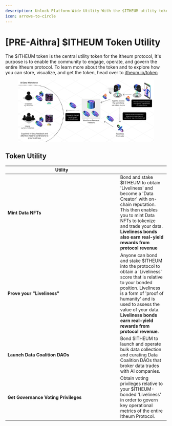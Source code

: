 ```yaml
---
description: Unlock Platform Wide Utility With the $ITHEUM utility token
icon: arrows-to-circle
---
```


# \[PRE-Aithra] $ITHEUM Token Utility

The $ITHEUM token is the central utility token for the Itheum protocol, It's purpose is to enable the community to engage, operate, and govern the entire Itheum protocol. To learn more about the token and to explore how you can store, visualize, and get the token, head over to [itheum.io/token](https://www.itheum.io/token)

<figure><img src="../../.gitbook/assets/image (186).png" alt=""><figcaption></figcaption></figure>

## Token Utility

<table data-header-hidden><thead><tr><th width="338">Utility</th><th></th></tr></thead><tbody><tr><td><h4>Mint Data NFTs</h4></td><td>Bond and stake $ITHEUM to obtain 'Liveliness' and become a 'Data Creator' with on-chain reputation. This then enables you to mint Data NFTs to tokenize and trade your data. <strong>Liveliness bonds also earn real-yield rewards from protocol revenue</strong></td></tr><tr><td><h4>Prove your "Liveliness"</h4></td><td>Anyone can bond and stake $ITHEUM into the protocol to obtain a 'Liveliness' score that is relative to your bonded position. Liveliness is a form of 'proof of humanity' and is used to assess the value of your data. <strong>Liveliness bonds earn real-yield rewards from protocol revenue.</strong></td></tr><tr><td><h4>Launch Data Coalition DAOs</h4></td><td>Bond $ITHEUM to launch and operate bulk data collection and curating Data Coalition DAOs that broker data trades with AI companies.</td></tr><tr><td><h4>Get Governance Voting Privileges</h4></td><td>Obtain voting privileges relative to your $ITHEUM-bonded 'Liveliness' in order to govern key operational metrics of the entire Itheum Protocol.</td></tr></tbody></table>

